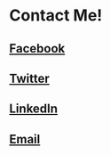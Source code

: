 # Contact Me!

## [Facebook](https://facebook.com/cassidy.johnson.1610)

## [Twitter](https://twitter.com/Sassidyjohnson)

## [LinkedIn](https://linkedin.com/in/CassidyAJohnson)

## [Email](cassidy.a.j44@gmail.com)
